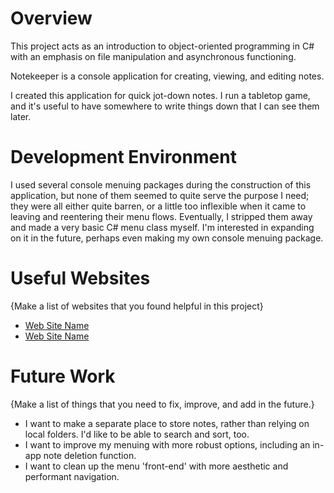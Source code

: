 # Overview

This project acts as an introduction to object-oriented programming in C# with an emphasis on file manipulation and asynchronous functioning.

Notekeeper is a console application for creating, viewing, and editing notes.

I created this application for quick jot-down notes. I run a tabletop game, and it's useful to have somewhere to write things down that I can see them later.

# Development Environment

I used several console menuing packages during the construction of this application, but none of them seemed to quite serve the purpose I need; they were all either quite barren, or a little too inflexible when it came to leaving and reentering their menu flows. Eventually, I stripped them away and made a very basic C# menu class myself. I'm interested in expanding on it in the future, perhaps even making my own console menuing package.

# Useful Websites

{Make a list of websites that you found helpful in this project}

- [Web Site Name](https://www.nuget.org/)
- [Web Site Name](https://learn.microsoft.com/en-us/dotnet/csharp/)

# Future Work

{Make a list of things that you need to fix, improve, and add in the future.}

- I want to make a separate place to store notes, rather than relying on local folders. I'd like to be able to search and sort, too.
- I want to improve my menuing with more robust options, including an in-app note deletion function.
- I want to clean up the menu 'front-end' with more aesthetic and performant navigation.
